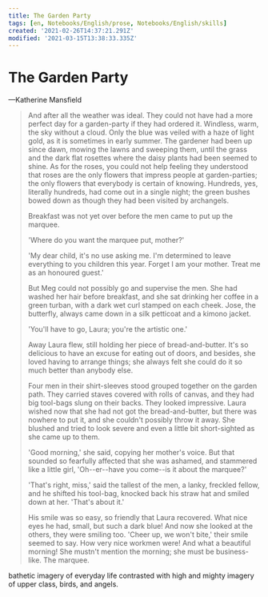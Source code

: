```yaml
---
title: The Garden Party
tags: [en, Notebooks/English/prose, Notebooks/English/skills]
created: '2021-02-26T14:37:21.291Z'
modified: '2021-03-15T13:38:33.335Z'
---
```


# The Garden Party

—Katherine Mansfield

> And after all the weather was ideal. They could not have had a more perfect day for a garden-party if they had ordered it. Windless, warm, the sky without a cloud. Only the blue was veiled with a haze of light gold, as it is sometimes in early summer. The gardener had been up since dawn, mowing the lawns and sweeping them, until the grass and the dark flat rosettes where the daisy plants had been seemed to shine. As for the roses, you could not help feeling they understood that roses are the only flowers that impress people at garden-parties; the only flowers that everybody is certain of knowing. Hundreds, yes, literally hundreds, had come out in a single night; the green bushes bowed down as though they had been visited by archangels. 
>  
>
> Breakfast was not yet over before the men came to put up the marquee. 
>  
>
> 'Where do you want the marquee put, mother?' 
>  
>
> 'My dear child, it's no use asking me. I'm determined to leave everything to you children this year. Forget I am your mother. Treat me as an honoured guest.' 
>  
>
> But Meg could not possibly go and supervise the men. She had washed her hair before breakfast, and she sat drinking her coffee in a green turban, with a dark wet curl stamped on each cheek. Jose, the butterfly, always came down in a silk petticoat and a kimono jacket. 
>  
>
> 'You'll have to go, Laura; you're the artistic one.' 
>  
>
> Away Laura flew, still holding her piece of bread-and-butter. It's so delicious to have an excuse for eating out of doors, and besides, she loved having to arrange things; she always felt she could do it so much better than anybody else. 
>  
>
> Four men in their shirt-sleeves stood grouped together on the garden path. They carried staves covered with rolls of canvas, and they had big tool-bags slung on their backs. They looked impressive. Laura wished now that she had not got the bread-and-butter, but there was nowhere to put it, and she couldn't possibly throw it away. She blushed and tried to look severe and even a little bit short-sighted as she came up to them. 
>  
>
> 'Good morning,' she said, copying her mother's voice. But that sounded so fearfully affected that she was ashamed, and stammered like a little girl, 'Oh--er--have you come--is it about the marquee?' 
>  
>
> 'That's right, miss,' said the tallest of the men, a lanky, freckled fellow, and he shifted his tool-bag, knocked back his straw hat and smiled down at her. 'That's about it.' 
>  
>
> His smile was so easy, so friendly that Laura recovered. What nice eyes he had, small, but such a dark blue! And now she looked at the others, they were smiling too. 'Cheer up, we won't bite,' their smile seemed to say. How very nice workmen were! And what a beautiful morning! She mustn't mention the morning; she must be business-like. The marquee. 



bathetic imagery of everyday life contrasted with high and mighty imagery of upper class, birds, and angels.

